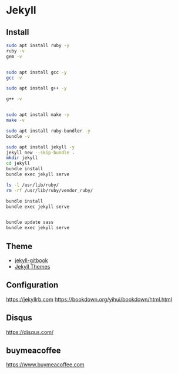 # Jekyll
## Install
```bash
sudo apt install ruby -y
ruby -v
gem -v


sudo apt install gcc -y
gcc -v

sudo apt install g++ -y

g++ -v


sudo apt install make -y
make -v

sudo apt install ruby-bundler -y
bundle -v

sudo apt install jekyll -y
jekyll new --skip-bundle .
mkdir jekyll
cd jekyll
bundle install
bundle exec jekyll serve

ls -l /usr/lib/ruby/
rm -rf /usr/lib/ruby/vendor_ruby/

bundle install
bundle exec jekyll serve


bundle update sass
bundle exec jekyll serve
```

## Theme
- [jekyll-gitbook](https://github.com/sighingnow/jekyll-gitbook)
- [Jekyll Themes](https://jekyllrb.com/docs/themes/)

## Configuration
https://jekyllrb.com
https://bookdown.org/yihui/bookdown/html.html

## Disqus
https://disqus.com/

## buymeacoffee
https://www.buymeacoffee.com
